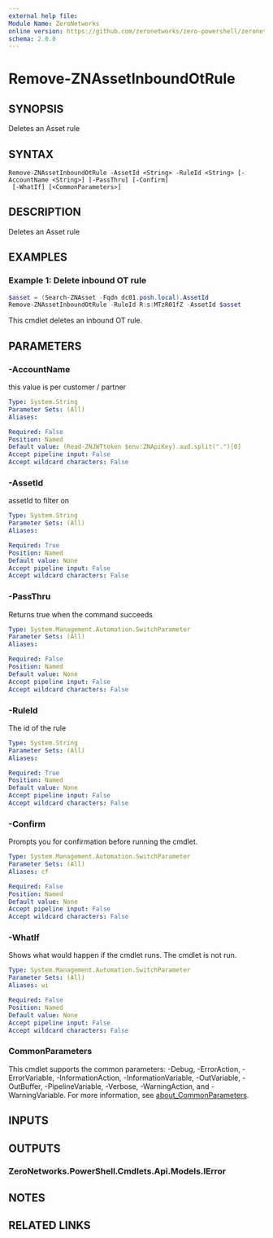 ```yaml
---
external help file:
Module Name: ZeroNetworks
online version: https://github.com/zeronetworks/zero-powershell/zeronetworks/remove-znassetinboundotrule
schema: 2.0.0
---
```


# Remove-ZNAssetInboundOtRule

## SYNOPSIS
Deletes an Asset rule

## SYNTAX

```
Remove-ZNAssetInboundOtRule -AssetId <String> -RuleId <String> [-AccountName <String>] [-PassThru] [-Confirm]
 [-WhatIf] [<CommonParameters>]
```

## DESCRIPTION
Deletes an Asset rule

## EXAMPLES

### Example 1: Delete inbound OT rule
```powershell
$asset = (Search-ZNAsset -Fqdn dc01.posh.local).AssetId
Remove-ZNAssetInboundOtRule -RuleId R:s:MTzR01fZ -AssetId $asset
```

This cmdlet deletes an inbound OT rule.

## PARAMETERS

### -AccountName
this value is per customer / partner

```yaml
Type: System.String
Parameter Sets: (All)
Aliases:

Required: False
Position: Named
Default value: (Read-ZNJWTtoken $env:ZNApiKey).aud.split(".")[0]
Accept pipeline input: False
Accept wildcard characters: False
```

### -AssetId
assetId to filter on

```yaml
Type: System.String
Parameter Sets: (All)
Aliases:

Required: True
Position: Named
Default value: None
Accept pipeline input: False
Accept wildcard characters: False
```

### -PassThru
Returns true when the command succeeds

```yaml
Type: System.Management.Automation.SwitchParameter
Parameter Sets: (All)
Aliases:

Required: False
Position: Named
Default value: None
Accept pipeline input: False
Accept wildcard characters: False
```

### -RuleId
The id of the rule

```yaml
Type: System.String
Parameter Sets: (All)
Aliases:

Required: True
Position: Named
Default value: None
Accept pipeline input: False
Accept wildcard characters: False
```

### -Confirm
Prompts you for confirmation before running the cmdlet.

```yaml
Type: System.Management.Automation.SwitchParameter
Parameter Sets: (All)
Aliases: cf

Required: False
Position: Named
Default value: None
Accept pipeline input: False
Accept wildcard characters: False
```

### -WhatIf
Shows what would happen if the cmdlet runs.
The cmdlet is not run.

```yaml
Type: System.Management.Automation.SwitchParameter
Parameter Sets: (All)
Aliases: wi

Required: False
Position: Named
Default value: None
Accept pipeline input: False
Accept wildcard characters: False
```

### CommonParameters
This cmdlet supports the common parameters: -Debug, -ErrorAction, -ErrorVariable, -InformationAction, -InformationVariable, -OutVariable, -OutBuffer, -PipelineVariable, -Verbose, -WarningAction, and -WarningVariable. For more information, see [about_CommonParameters](http://go.microsoft.com/fwlink/?LinkID=113216).

## INPUTS

## OUTPUTS

### ZeroNetworks.PowerShell.Cmdlets.Api.Models.IError

## NOTES

## RELATED LINKS


